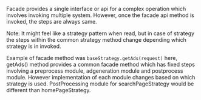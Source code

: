 Facade provides a single interface or api for a complex operation which involves invoking multiple system. However, once the facade api method is invoked,
the steps are always same.

Note: It might feel like a strategy pattern when read, but in case of strategy the steps within the common strategy method change depending which strategy is 
in invoked.

Example of facade method was `baseStrategy.getAds(request)` here, getAds() method provides a common facade method which has fixed steps involving a preprocess module, adgeneration module and postprocess module. However implementation of each module changes based on which strategy is used. PostProcessing module for searchPageStrategy would be different than homePageStrategy.